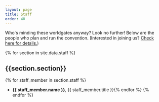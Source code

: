 ```yaml
---
layout: page
title: Staff
order: 40
---
```


Who's minding these worldgates anyway? Look no further! Below are the people who plan and run the convention. (Interested in joining us? [Check here for details.]({{site.baseurl}}/badges/volunteering))

{% for section in site.data.staff %}
## {{section.section}}
  {% for staff_member in section.staff %}
- **{{ staff_member.name }}**, {{ staff_member.title }}{% endfor %}
{% endfor %}
